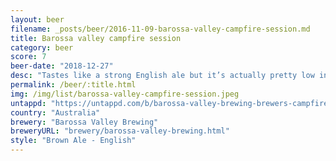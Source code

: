 ```yaml
---
layout: beer
filename: _posts/beer/2016-11-09-barossa-valley-campfire-session.md
title: Barossa valley campfire session
category: beer
score: 7
beer-date: "2018-12-27"
desc: "Tastes like a strong English ale but it’s actually pretty low in aldohol. Slight caramel malt taste. Very easy drinking and smooth"
permalink: /beer/:title.html
img: /img/list/barossa-valley-campfire-session.jpeg
untappd: "https://untappd.com/b/barossa-valley-brewing-brewers-campfire-session/2703504"
country: "Australia"
brewery: "Barossa Valley Brewing"
breweryURL: "brewery/barossa-valley-brewing.html"
style: "Brown Ale - English"
---
```

